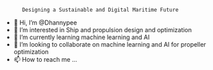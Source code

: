           Designing a Sustainable and Digital Maritime Future
- 👋 Hi, I’m @Dhannypee
- 👀 I’m interested in Ship and propulsion design and optimization
- 🌱 I’m currently learning machine learning and AI
- 💞️ I’m looking to collaborate on machine learning and AI for propeller optimization
- 📫 How to reach me ...

<!---
Designing a Sustainable and Digital Maritime Future
--->
